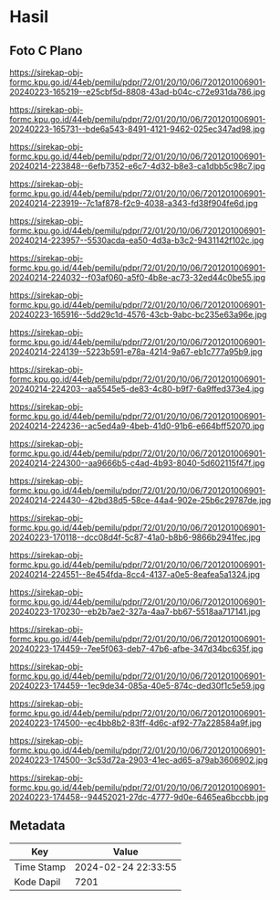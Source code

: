 # Hasil

## Foto C Plano

https://sirekap-obj-formc.kpu.go.id/44eb/pemilu/pdpr/72/01/20/10/06/7201201006901-20240223-165219--e25cbf5d-8808-43ad-b04c-c72e931da786.jpg

https://sirekap-obj-formc.kpu.go.id/44eb/pemilu/pdpr/72/01/20/10/06/7201201006901-20240223-165731--bde6a543-8491-4121-9462-025ec347ad98.jpg

https://sirekap-obj-formc.kpu.go.id/44eb/pemilu/pdpr/72/01/20/10/06/7201201006901-20240214-223848--6efb7352-e6c7-4d32-b8e3-ca1dbb5c98c7.jpg

https://sirekap-obj-formc.kpu.go.id/44eb/pemilu/pdpr/72/01/20/10/06/7201201006901-20240214-223919--7c1af878-f2c9-4038-a343-fd38f904fe6d.jpg

https://sirekap-obj-formc.kpu.go.id/44eb/pemilu/pdpr/72/01/20/10/06/7201201006901-20240214-223957--5530acda-ea50-4d3a-b3c2-9431142f102c.jpg

https://sirekap-obj-formc.kpu.go.id/44eb/pemilu/pdpr/72/01/20/10/06/7201201006901-20240214-224032--f03af060-a5f0-4b8e-ac73-32ed44c0be55.jpg

https://sirekap-obj-formc.kpu.go.id/44eb/pemilu/pdpr/72/01/20/10/06/7201201006901-20240223-165916--5dd29c1d-4576-43cb-9abc-bc235e63a96e.jpg

https://sirekap-obj-formc.kpu.go.id/44eb/pemilu/pdpr/72/01/20/10/06/7201201006901-20240214-224139--5223b591-e78a-4214-9a67-eb1c777a95b9.jpg

https://sirekap-obj-formc.kpu.go.id/44eb/pemilu/pdpr/72/01/20/10/06/7201201006901-20240214-224203--aa5545e5-de83-4c80-b9f7-6a9ffed373e4.jpg

https://sirekap-obj-formc.kpu.go.id/44eb/pemilu/pdpr/72/01/20/10/06/7201201006901-20240214-224236--ac5ed4a9-4beb-41d0-91b6-e664bff52070.jpg

https://sirekap-obj-formc.kpu.go.id/44eb/pemilu/pdpr/72/01/20/10/06/7201201006901-20240214-224300--aa9666b5-c4ad-4b93-8040-5d602115f47f.jpg

https://sirekap-obj-formc.kpu.go.id/44eb/pemilu/pdpr/72/01/20/10/06/7201201006901-20240214-224430--42bd38d5-58ce-44a4-902e-25b6c29787de.jpg

https://sirekap-obj-formc.kpu.go.id/44eb/pemilu/pdpr/72/01/20/10/06/7201201006901-20240223-170118--dcc08d4f-5c87-41a0-b8b6-9866b2941fec.jpg

https://sirekap-obj-formc.kpu.go.id/44eb/pemilu/pdpr/72/01/20/10/06/7201201006901-20240214-224551--8e454fda-8cc4-4137-a0e5-8eafea5a1324.jpg

https://sirekap-obj-formc.kpu.go.id/44eb/pemilu/pdpr/72/01/20/10/06/7201201006901-20240223-170230--eb2b7ae2-327a-4aa7-bb67-5518aa717141.jpg

https://sirekap-obj-formc.kpu.go.id/44eb/pemilu/pdpr/72/01/20/10/06/7201201006901-20240223-174459--7ee5f063-deb7-47b6-afbe-347d34bc635f.jpg

https://sirekap-obj-formc.kpu.go.id/44eb/pemilu/pdpr/72/01/20/10/06/7201201006901-20240223-174459--1ec9de34-085a-40e5-874c-ded30f1c5e59.jpg

https://sirekap-obj-formc.kpu.go.id/44eb/pemilu/pdpr/72/01/20/10/06/7201201006901-20240223-174500--ec4bb8b2-83ff-4d6c-af92-77a228584a9f.jpg

https://sirekap-obj-formc.kpu.go.id/44eb/pemilu/pdpr/72/01/20/10/06/7201201006901-20240223-174500--3c53d72a-2903-41ec-ad65-a79ab3606902.jpg

https://sirekap-obj-formc.kpu.go.id/44eb/pemilu/pdpr/72/01/20/10/06/7201201006901-20240223-174458--94452021-27dc-4777-9d0e-6465ea6bccbb.jpg


## Metadata

| Key        | Value               |
| ---------- | ------------------- |
| Time Stamp | 2024-02-24 22:33:55 |
| Kode Dapil | 7201                |




